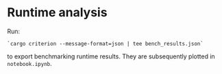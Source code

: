# Runtime analysis

Run:
    
    `cargo criterion --message-format=json | tee bench_results.json` 

to export benchmarking runtime results. They are subsequently plotted in `notebook.ipynb`. 
